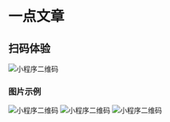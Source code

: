 # 一点文章

## 扫码体验
![小程序二维码](https://github.com/AntonySufer/yidianwz_wx/tree/master/expImg/img1.png)
### 图片示例
![小程序二维码](https://github.com/AntonySufer/yidianwz_wx/tree/master/expImg/img2.png)
![小程序二维码](https://github.com/AntonySufer/yidianwz_wx/tree/master/expImg/img3.png)
![小程序二维码](https://github.com/AntonySufer/yidianwz_wx/tree/master/expImg/img4.png)
